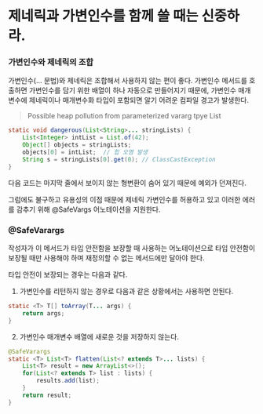 # 제네릭과 가변인수를 함께 쓸 때는 신중하라.
### 가변인수와 제네릭의 조합
가변인수(... 문법)와 제네릭은 조합해서 사용하지 않는 편이 좋다. 가변인수 메서드를 호출하면 가변인수를 담기 위한 배열이 하나 자동으로 만들어지기 때문에, 가변인수 매개변수에 
제네릭이나 매개변수화 타입이 포함되면 알기 어려운 컴파일 경고가 발생한다.
 > Possible heap pollution from parameterized vararg tpye List<String>
 
~~~java
static void dangerous(List<String>... stringLists) {
    List<Integer> intList = List.of(42);
    Object[] objects = stringLists;
    objects[0] = intList;  // 힙 오염 발생
    String s = stringLists[0].get(0); // ClassCastException
}
~~~
다음 코드는 마지막 줄에서 보이지 않는 형변환이 숨어 있기 때문에 예외가 던져진다.

그럼에도 불구하고 유용성의 이점 때문에 제네릭 가변인수를 허용하고 있고 이러한 에러를 감추기 위해 @SafeVargs 어노테이션을 지원한다. 

### @SafeVarargs
작성자가 이 메서드가 타입 안전함을 보장할 때 사용하는 어노테이션으로 타입 안전함이 보장될 때만 사용해야 하며 재정의할 수 없는 메서드에만 달아야 한다. 

타입 안전이 보장되는 경우는 다음과 같다.
1. 가변인수를 리턴하지 않는 경우로 다음과 같은 상황에서는 사용하면 안된다. 
~~~java
static <T> T[] toArray(T... args) {
    return args;     
}
~~~

2. 가변인수 매개변수 배열에 새로운 것을 저장하지 않는다. 
~~~java
@SafeVarargs
static <T> List<T> flatten(List<? extends T>... lists) {
    List<T> result = new ArrayList<>();
    for(List<? extends T> list : lists) {
        results.add(list);    
    }
    return result;
}
~~~